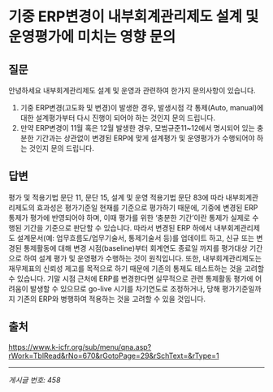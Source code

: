 # 기중 ERP변경이 내부회계관리제도 설계 및 운영평가에 미치는 영향 문의

## 질문
안녕하세요
내부회계관리제도 설계 및 운영과 관련하여 한가지 문의사항이 있습니다.
1) 기중 ERP변경(고도화 및 변경)이 발생한 경우, 발생시점 각 통제(Auto, manual)에 대한 설계평가부터 다시 진행이 되어야 하는 것인지 문의 드립니다.
2) 만약 ERP변경이 11월 혹은 12월 발생한 경우, 모범규준11~12에서 명시되어 있는 충분한 기간과는 상관없이
변경된 ERP에 맞게 설계평가 및 운영평가가 수행되어야 하는 것인지 문의 드립니다.

## 답변
평가 및 적용기법 문단 11, 문단 15, 설계 및 운영 적용기법 문단 83에 따라 내부회계관리제도의 효과성은 평가기준일 현재를 기준으로 평가하기 때문에, 기중에 변경된 ERP 통제가 평가에 반영되어야 하며, 이때 평가를 위한 ‘충분한 기간’이란 통제가 실제로 수행된 기간을 기준으로 판단할 수 있습니다. 따라서 변경된 ERP 하에서 내부회계관리제도 설계문서(예: 업무흐름도/업무기술서, 통제기술서 등)를 업데이트 하고, 신규 또는 변경된 통제활동에 대해 변경 시점(baseline)부터 회계연도 종료일 까지를 평가대상 기간으로 하여 설계 평가 및 운영평가 수행하는 것이 원칙입니다.
또한, 내부회계관리제도는 재무제표의 신뢰성 제고를 목적으로 하기 때문에 기존의 통제도 테스트하는 것을 고려할 수 있습니다.
기말 시점 근처에 ERP를 변경한다면 실무적으로 관련 통제활동 평가에 어려움이 발생할 수 있으므로 go-live 시기를 차기연도로 조정하거나, 당해 평가기준일까지 기존의 ERP와 병행하여 적용하는 것을 고려할 수 있을 것입니다.

## 출처
https://www.k-icfr.org/sub/menu/qna.asp?rWork=TblRead&rNo=670&rGotoPage=29&rSchText=&rType=1

---
*게시글 번호: 458*
